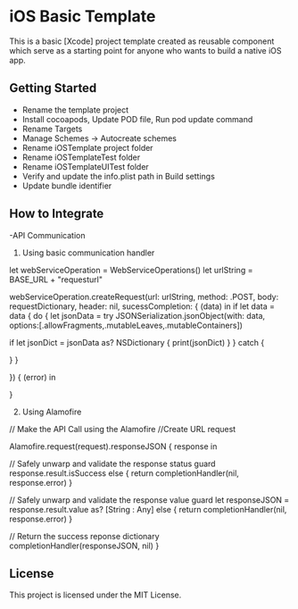iOS Basic Template
========================
This is a basic [Xcode] project template created as reusable component which serve as a starting point for anyone who wants to build a native iOS app.

## Getting Started

- Rename the template project
- Install cocoapods, Update POD file, Run pod update command
- Rename Targets
- Manage Schemes -> Autocreate schemes
- Rename iOSTemplate project folder
- Rename iOSTemplateTest folder
- Rename iOSTemplateUITest folder
- Verify  and update the info.plist path in Build settings
- Update bundle identifier

## How to Integrate

-API Communication

1. Using basic communication handler

let webServiceOperation = WebServiceOperations()
let urlString = BASE_URL + "requesturl"

webServiceOperation.createRequest(url: urlString, method: .POST, body: requestDictionary, header: nil, sucessCompletion: { (data) in
if let data = data {
do {
let jsonData = try JSONSerialization.jsonObject(with: data, options:[.allowFragments,.mutableLeaves,.mutableContainers])

if let jsonDict = jsonData as? NSDictionary {
print(jsonDict)
}
}
catch {

}
}

}) { (error) in

}

2. Using Alamofire


// Make the API Call using the Alamofire
//Create URL request

Alamofire.request(request).responseJSON { response in

// Safely unwarp and validate the response status
guard response.result.isSuccess else {
return completionHandler(nil, response.error)
}

// Safely unwarp and validate the response value
guard let responseJSON = response.result.value as? [String : Any] else {
return completionHandler(nil, response.error)
}

// Return the success reponse dictionary
completionHandler(responseJSON, nil)
}

## License

This project is licensed under the MIT License.


